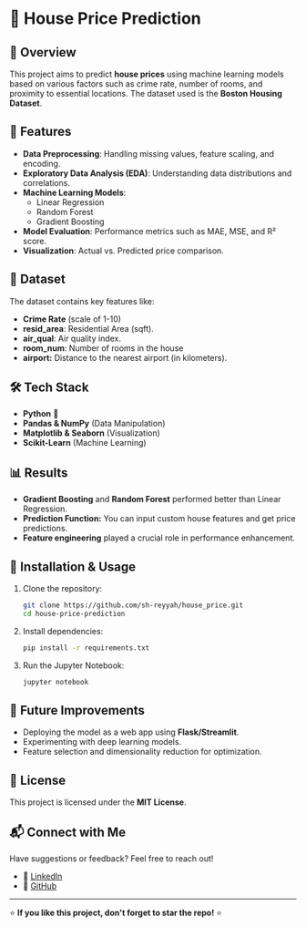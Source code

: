 # 🏡 House Price Prediction

## 📌 Overview
This project aims to predict **house prices** using machine learning models based on various factors such as crime rate, number of rooms, and proximity to essential locations. The dataset used is the **Boston Housing Dataset**.

## 🚀 Features
- **Data Preprocessing**: Handling missing values, feature scaling, and encoding.
- **Exploratory Data Analysis (EDA)**: Understanding data distributions and correlations.
- **Machine Learning Models**:
  - Linear Regression
  - Random Forest
  - Gradient Boosting
- **Model Evaluation**: Performance metrics such as MAE, MSE, and R² score.
- **Visualization**: Actual vs. Predicted price comparison.

## 📂 Dataset
The dataset contains key features like:
- **Crime Rate** (scale of 1-10)
- **resid_area**: Residential Area (sqft).
- **air_qual**: Air quality index.
- **room_num**: Number of rooms in the house
- **airport:** Distance to the nearest airport (in kilometers).

## 🛠 Tech Stack
- **Python** 🐍
- **Pandas & NumPy** (Data Manipulation)
- **Matplotlib & Seaborn** (Visualization)
- **Scikit-Learn** (Machine Learning)

## 📊 Results
- **Gradient Boosting** and **Random Forest** performed better than Linear Regression.
- **Prediction Function:** You can input custom house features and get price predictions.
- **Feature engineering** played a crucial role in performance enhancement.

## 🔧 Installation & Usage
1. Clone the repository:
   ```sh
   git clone https://github.com/sh-reyyah/house_price.git
   cd house-price-prediction
   ```
2. Install dependencies:
   ```sh
   pip install -r requirements.txt
   ```
3. Run the Jupyter Notebook:
   ```sh
   jupyter notebook
   ```

## 📌 Future Improvements
- Deploying the model as a web app using **Flask/Streamlit**.
- Experimenting with deep learning models.
- Feature selection and dimensionality reduction for optimization.

## 📜 License
This project is licensed under the **MIT License**.

## 📬 Connect with Me
Have suggestions or feedback? Feel free to reach out!
- 🔗 [LinkedIn](https://www.linkedin.com/in/shreya-bharati-bb6620244/)
- 📝 [GitHub](https://github.com/sh-reyyah)

---

⭐ **If you like this project, don't forget to star the repo!** ⭐
